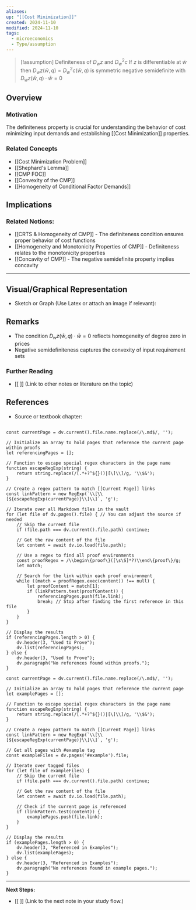 ```yaml
---
aliases: 
up: "[[Cost Minimization]]"
created: 2024-11-10
modified: 2024-11-10
tags:
  - microeconomics
  - Type/assumption
---
```



>[!assumption] Definiteness of $D_{w}z$ and $D^{2}_{w}c$
>If $z$ is differentiable at $\bar{w}$ then $D_{w}z(\bar{w}, q) = D_{w}^{2}c(\bar{w}, q)$ is symmetric negative semidefinite with $D_{w}z(\bar{w}, q)\cdot \bar{w} = 0$

## Overview

### Motivation 
The definiteness property is crucial for understanding the behavior of cost minimizing input demands and establishing [[Cost Minimization]] properties.

### Related Concepts
- [[Cost Minimization Problem]]  
- [[Shephard's Lemma]]
- [[CMP FOC]]
- [[Convexity of the CMP]]
- [[Homogeneity of Conditional Factor Demands]]




## Implications

### Related Notions:
- [[CRTS & Homogeneity of CMP]] - The definiteness condition ensures proper behavior of cost functions
- [[Homogeneity and Monotonicity Properties of CMP]] - Definiteness relates to the monotonicity properties
- [[Concavity of CMP]] - The negative semidefinite property implies concavity




---

## Visual/Graphical Representation
- Sketch or Graph (Use Latex or attach an image if relevant): 

## Remarks
- The condition $D_{w}z(\bar{w}, q)\cdot \bar{w} = 0$ reflects homogeneity of degree zero in prices
- Negative semidefiniteness captures the convexity of input requirement sets

  
### Further Reading
- [[ ]] (Link to other notes or literature on the topic)

## References
- Source or textbook chapter: 

```dataviewjs

const currentPage = dv.current().file.name.replace(/\.md$/, '');

// Initialize an array to hold pages that reference the current page within proofs
let referencingPages = [];

// Function to escape special regex characters in the page name
function escapeRegExp(string) {
    return string.replace(/[.*+?^${}()|[\]\\]/g, '\\$&');
}

// Create a regex pattern to match [[Current Page]] links
const linkPattern = new RegExp(`\\[\\[${escapeRegExp(currentPage)}\\]\\]`, 'g');

// Iterate over all Markdown files in the vault
for (let file of dv.pages().file) { // You can adjust the source if needed
    // Skip the current file
    if (file.path === dv.current().file.path) continue;

    // Get the raw content of the file
    let content = await dv.io.load(file.path);

    // Use a regex to find all proof environments
    const proofRegex = /\\begin\{proof\}([\s\S]*?)\\end\{proof\}/g;
    let match;

    // Search for the link within each proof environment
    while ((match = proofRegex.exec(content)) !== null) {
        let proofContent = match[1];
        if (linkPattern.test(proofContent)) {
            referencingPages.push(file.link);
            break; // Stop after finding the first reference in this file
        }
    }
}

// Display the results
if (referencingPages.length > 0) {
    dv.header(3, "Used to Prove");
    dv.list(referencingPages);
} else {
    dv.header(3, "Used to Prove");
    dv.paragraph("No references found within proofs.");
}
```

```dataviewjs
const currentPage = dv.current().file.name.replace(/\.md$/, '');

// Initialize an array to hold pages that reference the current page
let examplePages = [];

// Function to escape special regex characters in the page name
function escapeRegExp(string) {
    return string.replace(/[.*+?^${}()|[\]\\]/g, '\\$&');
}

// Create a regex pattern to match [[Current Page]] links
const linkPattern = new RegExp(`\\[\\[${escapeRegExp(currentPage)}\\]\\]`, 'g');

// Get all pages with #example tag
const exampleFiles = dv.pages('#example').file;

// Iterate over tagged files
for (let file of exampleFiles) {
    // Skip the current file
    if (file.path === dv.current().file.path) continue;

    // Get the raw content of the file
    let content = await dv.io.load(file.path);

    // Check if the current page is referenced
    if (linkPattern.test(content)) {
        examplePages.push(file.link);
    }
}

// Display the results
if (examplePages.length > 0) {
    dv.header(3, "Referenced in Examples");
    dv.list(examplePages);
} else {
    dv.header(3, "Referenced in Examples");
    dv.paragraph("No references found in example pages.");
}
```

---

**Next Steps:**
- [[ ]] (Link to the next note in your study flow.)

